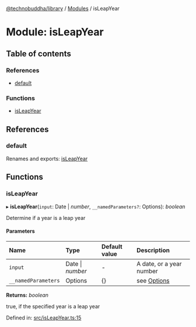 [@technobuddha/library](../..) / [Modules](../Modules.md) / isLeapYear

# Module: isLeapYear

## Table of contents

### References

- [default](isleapyear.md#default)

### Functions

- [isLeapYear](isleapyear.md#isleapyear)

## References

### default

Renames and exports: [isLeapYear](isleapyear.md#isleapyear)

## Functions

### isLeapYear

▸ **isLeapYear**(`input`: Date \| *number*, `__namedParameters?`: Options): *boolean*

Determine if a year is a leap year

#### Parameters

| Name | Type | Default value | Description |
| :------ | :------ | :------ | :------ |
| `input` | Date \| *number* | - | A date, or a year number |
| `__namedParameters` | Options | {} | see [Options](almostequals.md#options) |

**Returns:** *boolean*

true, if the specified year is a leap year

Defined in: [src/isLeapYear.ts:15](../src/isLeapYear.ts#L15)
